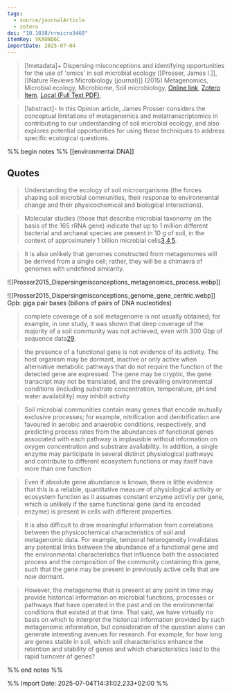 ```yaml
---
tags:
  - source/journalArticle
  - zotero
doi: "10.1038/nrmicro3468"
itemKey: VKAUNQ6C
importDate: 2025-07-04
---
```

>[!metadata]+
> Dispersing misconceptions and identifying opportunities for the use of 'omics' in soil microbial ecology
> [[Prosser, James I.]], 
> [[Nature Reviews Microbiology (journal)]] (2015)
> Metagenomics, Microbial ecology, Microbiome, Soil microbiology, 
> [Online link](https://www.nature.com/articles/nrmicro3468), [Zotero Item](zotero://select/library/items/VKAUNQ6C), [Local (Full Text PDF)](file://C:/Users/aburg/Documents/references/zotero/storage/T4PH35WQ/Prosser2015_Dispersingmisconceptions.pdf), 

>[!abstract]-
>In this Opinion article, James Prosser considers the conceptual limitations of metagenomics and metatranscriptomics in contributing to our understanding of soil microbial ecology, and also explores potential opportunities for using these techniques to address specific ecological questions.

%% begin notes %%
[[environmental DNA]]

## Quotes
> Understanding the ecology of soil microorganisms (the forces shaping soil microbial communities, their response to environmental change and their physicochemical and biological interactions).

> Molecular studies (those that describe microbial taxonomy on the basis of the 16S rRNA gene) indicate that up to 1 million different bacterial and archaeal species are present in 10 g of soil, in the context of approximately 1 billion microbial cells[3](https://www.nature.com/articles/nrmicro3468#ref-CR3 "Gans, J. Computational improvements reveal great bacterial diversity and high metal toxicity in soil. Science 309, 1387–1390 (2005)."),[4](https://www.nature.com/articles/nrmicro3468#ref-CR4 "Schloss, P. D. & Handelsman, J. Toward a census of bacteria in soil. PLoS Comput. Biol. 2, e92 (2006)."),[5](https://www.nature.com/articles/nrmicro3468#ref-CR5 "Roesch, L. et al. Pyrosequencing enumerates and contrasts soil microbial diversity. ISME J. 1, 283–290 (2007).").

> It is also unlikely that genomes constructed from metagenomes will be derived from a single cell; rather, they will be a chimaera of genomes with undefined similarity.

![[Prosser2015_Dispersingmisconceptions_metagenomics_process.webp]]

![[Prosser2015_Dispersingmisconceptions_genome_gene_centric.webp]]
Gpb: giga pair bases (bilions of pairs of DNA nucleotides)
> complete coverage of a soil metagenome is not usually obtained; for example, in one study, it was shown that deep coverage of the majority of a soil community was not achieved, even with 300 Gbp of sequence data[29](https://www.nature.com/articles/nrmicro3468#ref-CR29 "Howe, A. C. et al. Tackling soil diversity with the assembly of large, complex metagenomes. Proc. Natl Acad. Sci. USA 111, 4904–4909 (2014).").

> the presence of a functional gene is not evidence of its activity. The host organism may be dormant, inactive or only active when alternative metabolic pathways that do not require the function of the detected gene are expressed. The gene may be cryptic, the gene transcript may not be translated, and the prevailing environmental conditions (including substrate concentration, temperature, pH and water availability) may inhibit activity

> Soil microbial communities contain many genes that encode mutually exclusive processes; for example, nitrification and denitrification are favoured in aerobic and anaerobic conditions, respectively, and predicting process rates from the abundances of functional genes associated with each pathway is implausible without information on oxygen concentration and substrate availability. In addition, a single enzyme may participate in several distinct physiological pathways and contribute to different ecosystem functions or may itself have more than one function

> Even if absolute gene abundance is known, there is little evidence that this is a reliable, quantitative measure of physiological activity or ecosystem function as it assumes constant enzyme activity per gene, which is unlikely if the same functional gene (and its encoded enzyme) is present in cells with different properties.

> It is also difficult to draw meaningful information from correlations between the physicochemical characteristics of soil and metagenomic data. For example, temporal heterogeneity invalidates any potential links between the abundance of a functional gene and the environmental characteristics that influence both the associated process and the composition of the community containing this gene, such that the gene may be present in previously active cells that are now dormant.

> However, the metagenome that is present at any point in time may provide historical information on microbial functions, processes or pathways that have operated in the past and on the environmental conditions that existed at that time. That said, we have virtually no basis on which to interpret the historical information provided by such metagenomic information, but consideration of the question alone can generate interesting avenues for research. For example, for how long are genes stable in soil, which soil characteristics enhance the retention and stability of genes and which characteristics lead to the rapid turnover of genes?


%% end notes %%

%% Import Date: 2025-07-04T14:31:02.233+02:00 %%
